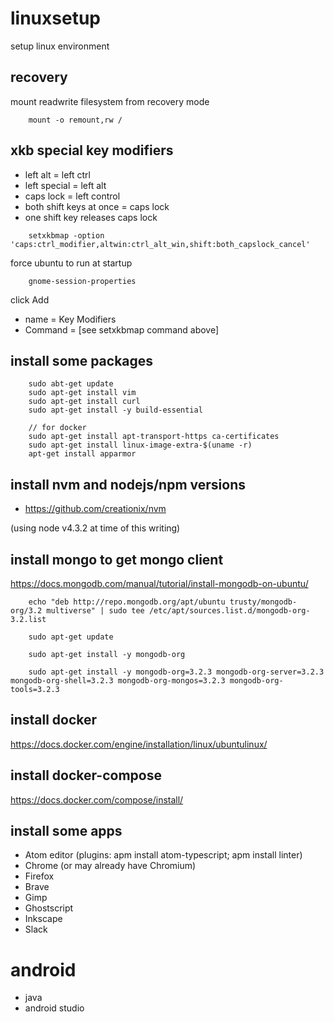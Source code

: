 # linuxsetup
setup linux environment

## recovery
mount readwrite filesystem from recovery mode

```
    mount -o remount,rw /
```

## xkb special key modifiers
- left alt = left ctrl
- left special = left alt
- caps lock = left control
- both shift keys at once = caps lock
- one shift key releases caps lock

```
    setxkbmap -option 'caps:ctrl_modifier,altwin:ctrl_alt_win,shift:both_capslock_cancel'
```

force ubuntu to run at startup

```
    gnome-session-properties
```

click Add

- name = Key Modifiers
- Command = [see setxkbmap command above]

## install some packages

```
    sudo abt-get update
    sudo apt-get install vim
    sudo apt-get install curl
    sudo apt-get install -y build-essential
    
    // for docker
    sudo apt-get install apt-transport-https ca-certificates
    sudo apt-get install linux-image-extra-$(uname -r)
    apt-get install apparmor
```

## install nvm and nodejs/npm versions
- https://github.com/creationix/nvm

(using node v4.3.2 at time of this writing)

## install mongo to get mongo client
https://docs.mongodb.com/manual/tutorial/install-mongodb-on-ubuntu/

```
    echo "deb http://repo.mongodb.org/apt/ubuntu trusty/mongodb-org/3.2 multiverse" | sudo tee /etc/apt/sources.list.d/mongodb-org-3.2.list
    
    sudo apt-get update
    
    sudo apt-get install -y mongodb-org

    sudo apt-get install -y mongodb-org=3.2.3 mongodb-org-server=3.2.3 mongodb-org-shell=3.2.3 mongodb-org-mongos=3.2.3 mongodb-org-tools=3.2.3
```

## install docker
https://docs.docker.com/engine/installation/linux/ubuntulinux/

## install docker-compose
https://docs.docker.com/compose/install/

## install some apps
- Atom editor (plugins: apm install atom-typescript; apm install linter)
- Chrome (or may already have Chromium)
- Firefox
- Brave
- Gimp
- Ghostscript
- Inkscape
- Slack

# android
- java
- android studio
